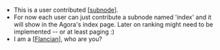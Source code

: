 - This is a user contributed [[subnode]].
- For now each user can just contribute a subnode named 'index' and it will show in the Agora's index page. Later on ranking might need to be implemented -- or at least paging :)
- I am a [[Flancian]], who are you?


[//begin]: # "Autogenerated link references for markdown compatibility"
[subnode]: subnode "Subnode"
[flancian]: flancian "Flancian"
[//end]: # "Autogenerated link references"